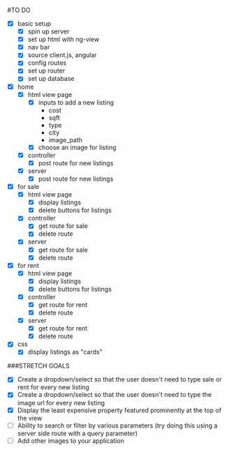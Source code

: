 #TO DO

- [X] basic setup
    - [X] spin up server
    - [X] set up html with ng-view
    - [X] nav bar
    - [X] source client.js, angular
    - [X] config routes
    - [X] set up router
    - [X] set up database

- [X] home
    - [X] html view page
        - [X] inputs to add a new listing
            - cost
            - sqft
            - type
            - city
            - image_path
        - [X] choose an image for listing
    - [X] controller
        - [X] post route for new listings
    - [X] server
        - [X] post route for new listings

- [X] for sale
    - [X] html view page
        - [X] display listings
        - [X] delete buttons for listings
    - [X] controller
        - [X] get route for sale
        - [X] delete route
    - [X] server
        - [X] get route for sale
        - [X] delete route

- [X] for rent
    - [X] html view page
        - [X] display listings
        - [X] delete buttons for listings
    - [X] controller
        - [X] get route for rent
        - [X] delete route
    - [X] server
        - [X] get route for rent
        - [X] delete route

- [X] css
    - [X] display listings as "cards"

###STRETCH GOALS

- [X] Create a dropdown/select so that the user doesn't need to type sale or rent for every new listing
- [X] Create a dropdown/select so that the user doesn't need to type the image url for every new listing
- [X] Display the least expensive property featured prominently at the top of the view
- [ ] Ability to search or filter by various parameters (try doing this using a server side route with a query parameter)
- [ ] Add other images to your application